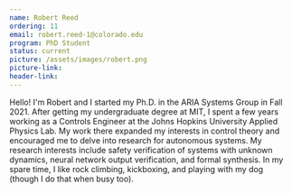 ```yaml
---
name: Robert Reed
ordering: 11
email: robert.reed-1@colorado.edu
program: PhD Student
status: current
picture: /assets/images/robert.png
picture-link: 
header-link: 
---
```


Hello! I'm Robert and I started my Ph.D. in the ARIA Systems Group in Fall 2021. After getting my undergraduate degree at MIT, I spent a few years working as a Controls Engineer at the Johns Hopkins University Applied Physics Lab. My work there expanded my interests in control theory and encouraged me to delve into research for autonomous systems. My research interests include safety verification of systems with unknown dynamics, neural network output verification, and formal synthesis. In my spare time, I like rock climbing, kickboxing, and playing with my dog (though I do that when busy too).
